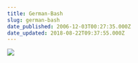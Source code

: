 ```yaml
---
title: German-Bash
slug: german-bash
date_published: 2006-12-03T00:27:35.000Z
date_updated: 2018-08-22T09:37:55.000Z
---
```


![](//img295.imageshack.us/img295/7146/gboyu5.png)
